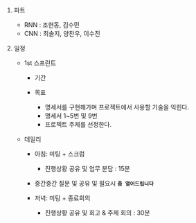 1. 파트
   - RNN : 조현동, 김수민
   - CNN : 최솔지, 양찬우, 이수진





2. 일정

   - 1st 스프린트

     - 기간

     - 목표
       - 명세서를 구현해가며 프로젝트에서 사용할 기술을 익힌다.
       - 명세서 1~5번 및 9번 
       - 프로젝트 주제를 선정한다.

   - 데일리

     - 아침: 미팅 + 스크럼
       - 진행상황 공유 및 업무 분담 : 15분 

     - 중간중간 질문 및 공유 및 필요시 **`줌 열어드립니다`**
     - 저녁: 미팅 + 종료회의
       - 진행상황 공유 및 회고 & 주제 회의 : 30분 

